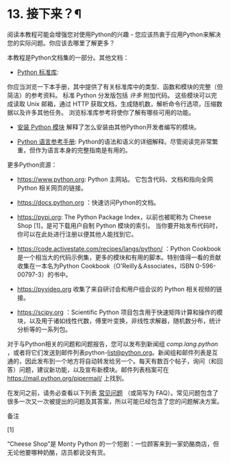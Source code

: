 # 13\. 接下来？¶

阅读本教程可能会增强您对使用Python的兴趣 - 您应该热衷于应用Python来解决您的实际问题。你应该去哪里了解更多？

本教程是Python文档集的一部分。其他文档：

  * [Python 标准库](3.标准库/index.md#library-index):

你应当浏览一下本手册，其中提供了有关标准库中的类型、函数和模块的完整（但简洁）的参考资料。 标准 Python 分发版包括 _许多_ 附加代码。 这些模块可以完成读取 Unix 邮箱，通过 HTTP 获取文档，生成随机数，解析命令行选项，压缩数据以及许多其他任务。 浏览标准库参考将使你了解有哪些可用的功能。

  * [安装 Python 模块](7.安装模块/index.md#installing-index) 解释了怎么安装由其他Python开发者编写的模块。

  * [Python 语言参考手册](0.Python%20语言参考手册.md#reference-index): Python的语法和语义的详细解释。尽管阅读完非常繁重，但作为语言本身的完整指南是有用的。

更多Python资源：

  * <https://www.python.org>: Python 主网站。 它包含代码、文档和指向全网 Python 相关网页的链接。

  * <https://docs.python.org> ：快速访问Python的文档。

  * <https://pypi.org>: The Python Package Index，以前也被昵称为 Cheese Shop [1]，是可下载用户自制 Python 模块的索引。 当你要开始发布代码时，你可以在此处进行注册以便其他人能找到它。

  * <https://code.activestate.com/recipes/langs/python/> ：Python Cookbook是一个相当大的代码示例集，更多的模块和有用的脚本。特别值得一看的贡献收集在一本名为Python Cookbook（O'Reilly＆Associates，ISBN 0-596-00797-3）的书中。

  * <https://pyvideo.org> 收集了来自研讨会和用户组会议的 Python 相关视频的链接。

  * <https://scipy.org> ：Scientific Python 项目包含用于快速矩阵计算和操作的模块，以及用于诸如线性代数，傅里叶变换，非线性求解器，随机数分布，统计分析等的一系列包。

对于与Python相关的问题和问题报告，您可以发布到新闻组 _comp.lang.python_ ，或者将它们发送到邮件列表python-[list@python.org](mailto:list%40python.org)。新闻组和邮件列表是互通的，因此发布到一个地方将自动转发给另一个。每天有数百个帖子，询问（和回答）问题，建议新功能，以及宣布新模块。邮件列表档案可在 <https://mail.python.org/pipermail/> 上找到。

在发问之前，请务必查看以下列表 [常见问题](11.常见问题/index.md#faq-index) （或简写为 FAQ）。常见问题包含了很多一次又一次被提出的问题及其答案，所以可能已经包含了您的问题解决方案。

备注

[1]

“Cheese Shop”是 Monty Python 的一个短剧：一位顾客来到一家奶酪商店，但无论他要哪种奶酪，店员都说没有货。

